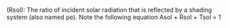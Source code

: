 ﻿(Rsol): The ratio of incident solar radiation that is reflected by a shading system (also named ρe). Note the following equation Asol + Rsol + Tsol = 1